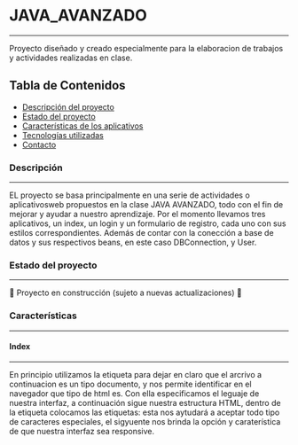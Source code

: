 # JAVA_AVANZADO
***
Proyecto diseñado y creado especialmente para la elaboracion de trabajos y actividades realizadas en clase.
## Tabla de Contenidos
* [Descripción del proyecto](#descripción-del-proyecto)
* [Estado del proyecto](#estado-del-proyecto)
* [Características de los aplicativos](Características-de-los-aplicativos)
* [Tecnologías utilizadas](#tecnologías-utilizadas)
* [Contacto](#contacto)

### Descripción
***
EL proyecto se basa principalmente en una serie de actividades o aplicativosweb propuestos en la clase JAVA AVANZADO, todo con el fin de mejorar y ayudar a nuestro aprendizaje. Por el momento llevamos tres aplicativos, un index, un login y un formulario de registro, cada uno con sus estilos correspondientes. Además de contar con la conección a base de datos y sus respectivos beans, en este caso DBConnection, y User.

### Estado del proyecto
***
:construction: Proyecto en construcción (sujeto a nuevas actualizaciones) :construction:

### Características
***
#### Index
***
En principio utilizamos la etiqueta <!DOCTYPE html> para dejar en claro que el arcrivo a continuacion es un tipo documento, y nos permite identificar en el navegador que tipo de html es. <html lang="es"> Con ella especificamos el leguaje de nuestra interfaz, a continuación sigue nuestra estructura HTML, dentro de la etiqueta <head> colocamos las etiquetas: <meta charset> esta nos aytudará a aceptar todo tipo de caracteres especiales, el sigyuente <meta> nos brinda la opción y caraterística de que nuestra interfaz sea responsive. <title> esta eqieuta le dara el título a nuestra ventana de navegación,  y por último colocamos un <link> el cual nos da la conexióon y nos permite acceder a las bibliotecas de BOOSTRAP.
Dentro de la etiqueta <body> colocamos:
'div class="container"' este será nuestro contenedor principal, dentro de esta etiqueta se encuentra <header></headre> es la cabecera principal de nuestra interfaz, '<nav></nav>' es la barra de navegación de nuestra interfaz. Dentro de la etiqueta <section> va el contenido principal de nuestra página en este caso en primer lugar tenemos un "h1" con el título del formulario, luego abrimos la etiqueta '<form>' la que contiene un action="" (acción que hará con la información) y un method="" (es el método por el cual enviará los datos). Dentro del form abriremos todas los '<label>' con las caraterísticas necesarias, y los '<input>' cada uno con su tipo, id, nombre, la cualidad de es requerido y su pattern si es necesario, y seguido de esto tendremos el <bottom> tipo submit y el nombre que deseamos. Una vez cerrada la etiqueta del form, y del section, tenemos la etuiqueta <script> con el link que permite acceder a las bibliotecas de javaScript alojadas en Boostrap. Se cierra el </body>, y se agrega la etiqueta del '<footer></footer>' (pie de página de la interfaz), y cerramos las etiquetas faltantes.

#### Login
***
Cuenta con las mismas etiquetas del Index, pero especialmente funciona para el logeado de una usuario, además de ser acompañado por la opción de resgistrarse en caso tal de no tener un usuario.


#### Formulario de registro
***
Cuenta con las mismas etiquetas del Index, salvo que contiene más <input> y <label> debido a que son más campos de registro. Especialmente funciona para el registro de una usuario nuevo, solicitando datos como: Nombre, Apellido, Correo y Contraseña.
  
### Tecnologías usuadas
***
* [JAKARTA EE]
* [IntelliJ IDEA 2023.1] 
* [MySQL 8.0.33
  
### Contacto
***
davargas777@soy.sena.edu.co


